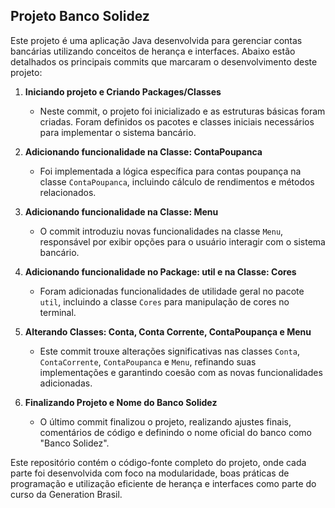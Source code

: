 ## Projeto Banco Solidez

Este projeto é uma aplicação Java desenvolvida para gerenciar contas bancárias utilizando conceitos de herança e interfaces. Abaixo estão detalhados os principais commits que marcaram o desenvolvimento deste projeto:

1. **Iniciando projeto e Criando Packages/Classes**
   - Neste commit, o projeto foi inicializado e as estruturas básicas foram criadas. Foram definidos os pacotes e classes iniciais necessários para implementar o sistema bancário.

2. **Adicionando funcionalidade na Classe: ContaPoupanca**
   - Foi implementada a lógica específica para contas poupança na classe `ContaPoupanca`, incluindo cálculo de rendimentos e métodos relacionados.

3. **Adicionando funcionalidade na Classe: Menu**
   - O commit introduziu novas funcionalidades na classe `Menu`, responsável por exibir opções para o usuário interagir com o sistema bancário.

4. **Adicionando funcionalidade no Package: util e na Classe: Cores**
   - Foram adicionadas funcionalidades de utilidade geral no pacote `util`, incluindo a classe `Cores` para manipulação de cores no terminal.

5. **Alterando Classes: Conta, Conta Corrente, ContaPoupança e Menu**
   - Este commit trouxe alterações significativas nas classes `Conta`, `ContaCorrente`, `ContaPoupanca` e `Menu`, refinando suas implementações e garantindo coesão com as novas funcionalidades adicionadas.

6. **Finalizando Projeto e Nome do Banco Solidez**
   - O último commit finalizou o projeto, realizando ajustes finais, comentários de código e definindo o nome oficial do banco como "Banco Solidez".

Este repositório contém o código-fonte completo do projeto, onde cada parte foi desenvolvida com foco na modularidade, boas práticas de programação e utilização eficiente de herança e interfaces como parte do curso da Generation Brasil.







